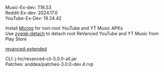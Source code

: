 Music-Ex-dev: 7.16.53  
Reddit-Ex-dev: 2024.17.0  
YouTube-Ex-Dev: 19.34.42  

Install [Microg](https://github.com/ReVanced/GmsCore/releases) for non-root YouTube and YT Music APKs  
Use [zygisk-detach](https://github.com/j-hc/zygisk-detach) to detach root ReVanced YouTube and YT Music from Play Store  

[revanced-extended](https://github.com/thunderkex/revanced-extended)
  
CLI: j-hc/revanced-cli-5.0.0-all.jar  
Patches: anddea/patches-3.0.0-dev.4.rvp    
